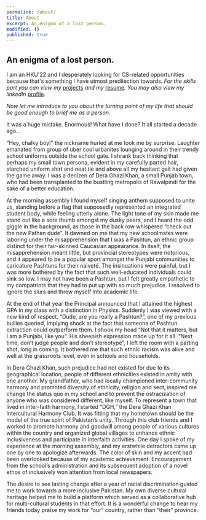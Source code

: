 ```yaml
---
permalink: /about/
title: About
excerpt: An enigma of a lost person.
modified: {}
published: true
---
```

## **An enigma of a lost person.**

I am an HKU'22 and I desperately looking for CS-related opportunities because that's something I have utmost predilection towards.
_For the skills part you can view my_ <a href="http://www.sheheryarnaveed.com/projects" target="_blank">projects</a> _and my_ <a href="http://www.sheheryarnaveed.com/assets/docs/Resume-Muhammad%20Sheheryar%20Naveed.pdf" target="_blank">resume</a>_. You may also view my linkedIn_ <a href="http://www.linkedin.com/in/muhammad-sheheryar-naveed-198b76147/" target="_blank">profile</a>_._  

_Now let me introduce to you about the turning point of my life that should be good enough to brief me as a person._

It was a huge mistake. Enormous! What have I done?
It all started a decade ago...

“Hey, chalky boy!” the nickname hurled at me took me by surprise. Laughter emanated from group of uber cool urbanites lounging around in their trendy school uniforms outside the school gate.  I shrank back thinking that perhaps my small town persona, evident in my carefully parted hair, starched uniform shirt and neat tie and above all my hesitant gait had given the game away. I was a denizen of Dera Ghazi Khan, a small Punjab town, who had been transplanted to the bustling metropolis of Rawalpindi for the sake of a better education. 

At the morning assembly I found myself singing anthem supposed to unite us, standing before a flag that supposedly represented an integrated student body, while feeling utterly alone. The light tone of my skin made me stand out like a sore thumb amongst my dusky peers, and I heard the odd giggle in the background, as those in the back row whispered “check out the new Pathan dude”. It dawned on me that my new schoolmates were laboring under the misapprehension that I was a Pashtun, an ethnic group distinct for their fair-skinned Caucasian appearance. In itself, the misapprehension meant little, but provincial stereotypes were notorious, and it appeared to be a popular sport amongst the Punjabi communities to caricature Pashtuns for their naiveté. The insinuations were painful, but I was more bothered by the fact that such well-educated individuals could sink so low. I may not have been a Pashtun, but I felt greatly empathetic to my compatriots that they had to put up with so much prejudice. I resolved to ignore the slurs and threw myself into academic life.

At the end of that year the Principal announced that I attained the highest GPA in my class with a distinction in Physics. Suddenly I was viewed with a new kind of respect. “Dude, are you really a Pashtun?”, one of my previous bullies queried, implying shock at the fact that someone of Pashtun extraction could outperform them. I shook my head “Not that it matters, but I am a Punjabi, like you”. His sheepish expression made up for it all. “Next time, don’t judge people and don’t stereotype”, I left the room with a parting shot, long in coming. It bothered me that such ethnic racism was alive and well at the grassroots level, even in schools and households.

 In Dera Ghazi Khan, such prejudice had not existed for due to its geographical location, people of different ethnicities existed in amity with one another. My grandfather, who had locally championed inter-community harmony and promoted diversity of ethnicity, religion and sect, inspired me change the status quo in my school and to prevent the ostracization of anyone who was considered different, like myself. To represent a town that lived in inter-faith harmony, I started “DGH,” the Dera Ghazi Khan Intercultural Harmony Club. It was fitting that my hometown should be the model of the true spirit of Pakistan’s unity. Through this club friends and I worked to promote harmony and goodwill among people of various cultures within the country and organized global villages to enhance ethnic inclusiveness and participate in interfaith activities. One day I spoke of my experience at the morning assembly, and my erstwhile detractors came up one by one to apologize afterwards. The color of skin and my accent had been overlooked because of my academic achievement. Encouragement from the school’s administration and its subsequent adoption of a novel ethos of inclusively won attention from local newspapers.

The desire to see lasting change after a year of racial discrimination guided me to work towards a more inclusive Pakistan. My own diverse cultural heritage helped me to build a platform which served as a collaborative hub for multi-cultural students in that effort. It is a wonderful change to hear my friends today praise my work for “our” country, rather than “their” province.
